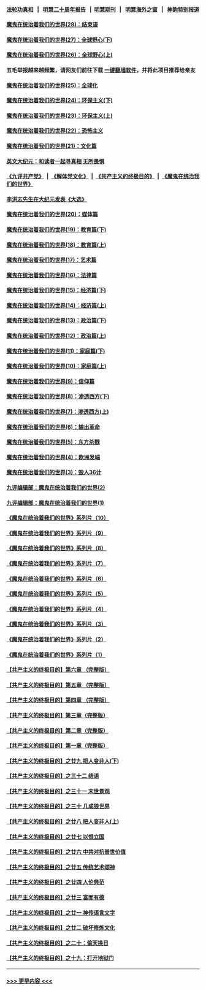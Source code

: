#### [法轮功真相](https://github.com/gfw-breaker/truth/blob/master/README.md?t=0) &nbsp;&nbsp;|&nbsp;&nbsp; [明慧二十周年报告](https://github.com/gfw-breaker/mh-reports/blob/master/README.md?t=0) &nbsp;&nbsp;|&nbsp;&nbsp;[明慧期刊](https://github.com/gfw-breaker/mh-qikan) &nbsp;&nbsp;|&nbsp;&nbsp; [明慧海外之窗](https://github.com/gfw-breaker/mh-news/blob/master/README.md?t=0) &nbsp;&nbsp;|&nbsp;&nbsp; [神韵特别报道](https://github.com/gfw-breaker/mh-news/blob/master/shenyun.md?t=0)
#### [魔鬼在统治着我们的世界(28)：结束语](../pages/nsc422/n10936246.md?t=07101302) 
#### [魔鬼在统治着我们的世界(27)：全球野心(下)](../pages/nsc422/n10928319.md?t=07101302) 
#### [魔鬼在统治着我们的世界(26)：全球野心(上)](../pages/nsc422/n10900318.md?t=07101302) 
#### 五毛举报越来越频繁，请网友们前往下载 [一键翻墙软件](https://github.com/gfw-breaker/ssr-accounts)，并将此项目推荐给亲友
#### [魔鬼在统治着我们的世界(25)：全球化](../pages/nsc422/n10788205.md?t=07101302) 
#### [魔鬼在统治着我们的世界(24)：环保主义(下)](../pages/nsc422/n10695307.md?t=07101302) 
#### [魔鬼在统治着我们的世界(23)：环保主义(上)](../pages/nsc422/n10688613.md?t=07101302) 
#### [魔鬼在统治着我们的世界(22)：恐怖主义](../pages/nsc422/n10614727.md?t=07101302) 
#### [魔鬼在统治着我们的世界(21)：文化篇](../pages/nsc422/n10597706.md?t=07101302) 
#### [英文大纪元：和读者一起寻真相 无所畏惧](../pages/nsc422/n12542027.md?t=07101302) 
#### [《九评共产党》](https://github.com/begood0513/9ping.md/blob/master/README.md) &nbsp;|&nbsp; [《解体党文化》](../../../../jtdwh.md/blob/master/README.md)  &nbsp;|&nbsp; [《共产主义的终极目的》](../../../../gczydzjmd.md/blob/master/README.md) &nbsp;|&nbsp; [《魔鬼在统治我们的世界》](../../../../mgztzwmdsj.md/blob/master/README.md) 
#### [李洪志先生在大纪元发表《大选》](../pages/nsc422/n12534746.md?t=07101302) 
#### [魔鬼在统治着我们的世界(20)：媒体篇](../pages/nsc422/n10586579.md?t=07101302) 
#### [魔鬼在统治着我们的世界(19)：教育篇(下)](../pages/nsc422/n10564808.md?t=07101302) 
#### [魔鬼在统治着我们的世界(18)：教育篇(上)](../pages/nsc422/n10526970.md?t=07101302) 
#### [魔鬼在统治着我们的世界(17)：艺术篇](../pages/nsc422/n10499093.md?t=07101302) 
#### [魔鬼在统治着我们的世界(16)：法律篇](../pages/nsc422/n10485969.md?t=07101302) 
#### [魔鬼在统治着我们的世界(15)：经济篇(下)](../pages/nsc422/n10469975.md?t=07101302) 
#### [魔鬼在统治着我们的世界(14)：经济篇(上)](../pages/nsc422/n10457370.md?t=07101302) 
#### [魔鬼在统治着我们的世界(13)：政治篇(下)](../pages/nsc422/n10448270.md?t=07101302) 
#### [魔鬼在统治着我们的世界(12)：政治篇(上)](../pages/nsc422/n10444576.md?t=07101302) 
#### [魔鬼在统治着我们的世界(11)：家庭篇(下)](../pages/nsc422/n10440961.md?t=07101302) 
#### [魔鬼在统治着我们的世界(10)：家庭篇(上)](../pages/nsc422/n10435448.md?t=07101302) 
#### [魔鬼在统治着我们的世界(9)：信仰篇](../pages/nsc422/n10432159.md?t=07101302) 
#### [魔鬼在统治着我们的世界(8)：渗透西方(下)](../pages/nsc422/n10429603.md?t=07101302) 
#### [魔鬼在统治着我们的世界(7)：渗透西方(上)](../pages/nsc422/n10426013.md?t=07101302) 
#### [魔鬼在统治着我们的世界(6)：输出革命](../pages/nsc422/n10421536.md?t=07101302) 
#### [魔鬼在统治着我们的世界(5)：东方杀戮](../pages/nsc422/n10417707.md?t=07101302) 
#### [魔鬼在统治着我们的世界(4)：欧洲发端](../pages/nsc422/n10414890.md?t=07101302) 
#### [魔鬼在统治着我们的世界(3)：毁人36计](../pages/nsc422/n10411583.md?t=07101302) 
#### [九评编辑部：魔鬼在统治着我们的世界(2)](../pages/nsc422/n10410036.md?t=07101302) 
#### [九评编辑部：魔鬼在统治着我们的世界(1)](../pages/nsc422/n10406825.md?t=07101302) 
#### [《魔鬼在统治着我们的世界》系列片（10）](../pages/nsc422/n12292670.md?t=07101302) 
#### [《魔鬼在统治着我们的世界》系列片（9）](../pages/nsc422/n12290859.md?t=07101302) 
#### [《魔鬼在统治着我们的世界》系列片（8）](../pages/nsc422/n12287445.md?t=07101302) 
#### [《魔鬼在统治着我们的世界》系列片（7）](../pages/nsc422/n12283425.md?t=07101302) 
#### [《魔鬼在统治着我们的世界》系列片（6）](../pages/nsc422/n12282314.md?t=07101302) 
#### [《魔鬼在统治着我们的世界》系列片（5）](../pages/nsc422/n12281419.md?t=07101302) 
#### [《魔鬼在统治着我们的世界》系列片（4）](../pages/nsc422/n12274024.md?t=07101302) 
#### [《魔鬼在统治着我们的世界》系列片（3）](../pages/nsc422/n12271322.md?t=07101302) 
#### [《魔鬼在统治着我们的世界》系列片（2）](../pages/nsc422/n12269049.md?t=07101302) 
#### [《魔鬼在统治着我们的世界》系列片（1）](../pages/nsc422/n12267575.md?t=07101302) 
#### [【共产主义的终极目的】第六章 （完整版）](../pages/nsc422/n11428913.md?t=07101302) 
#### [【共产主义的终极目的】第五章 （完整版）](../pages/nsc422/n11428912.md?t=07101302) 
#### [【共产主义的终极目的】第四章 （完整版）](../pages/nsc422/n11428907.md?t=07101302) 
#### [【共产主义的终极目的】第三章（完整版）](../pages/nsc422/n11428848.md?t=07101302) 
#### [【共产主义的终极目的】第二章（完整版）](../pages/nsc422/n11428831.md?t=07101302) 
#### [【共产主义的终极目的】第一章（完整版）](../pages/nsc422/n11417651.md?t=07101302) 
#### [【共产主义的终极目的】之廿九 把人变非人(下)](../pages/nsc422/n11344140.md?t=07101302) 
#### [【共产主义的终极目的】之三十二 结语](../pages/nsc422/n11360535.md?t=07101302) 
#### [【共产主义的终极目的】之三十一 末世景观](../pages/nsc422/n11351129.md?t=07101302) 
#### [【共产主义的终极目的】之三十 几成狼世界](../pages/nsc422/n11348280.md?t=07101302) 
#### [【共产主义的终极目的】之廿八 把人变非人(上)](../pages/nsc422/n11340492.md?t=07101302) 
#### [【共产主义的终极目的】之廿七 以恨立国](../pages/nsc422/n11336944.md?t=07101302) 
#### [【共产主义的终极目的】之廿六 中共对抗普世价值](../pages/nsc422/n11324785.md?t=07101302) 
#### [【共产主义的终极目的】之廿五 传统艺术颂神](../pages/nsc422/n11296396.md?t=07101302) 
#### [【共产主义的终极目的】之廿四 人伦典范](../pages/nsc422/n11296397.md?t=07101302) 
#### [【共产主义的终极目的】之廿三 富而有德](../pages/nsc422/n11283598.md?t=07101302) 
#### [【共产主义的终极目的】之廿一 神传语言文字](../pages/nsc422/n11263265.md?t=07101302) 
#### [【共产主义的终极目的】之廿二 破坏修炼文化](../pages/nsc422/n11245728.md?t=07101302) 
#### [【共产主义的终极目的】之二十：偷天换日](../pages/nsc422/n11238846.md?t=07101302) 
#### [【共产主义的终极目的】之十九：打开地狱门](../pages/nsc422/n11206376.md?t=07101302) 

----
#### [ >>> 更早内容 <<< ](../indexes/nsc422-earlier.md)
